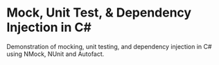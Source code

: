 # Mock, Unit Test, & Dependency Injection in C#
Demonstration of mocking, unit testing, and dependency injection in C# using NMock, NUnit and Autofact.